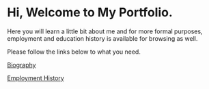 # Hi, Welcome to My Portfolio.
Here you will learn a little bit about me and for more formal purposes, employment and education history is available for browsing as well.

Please follow the links below to what you need.

[Biography](biography/from-then-to-now)

[Employment History](https://michael-zen-hang-lui.github.io/Portfolio/history)
